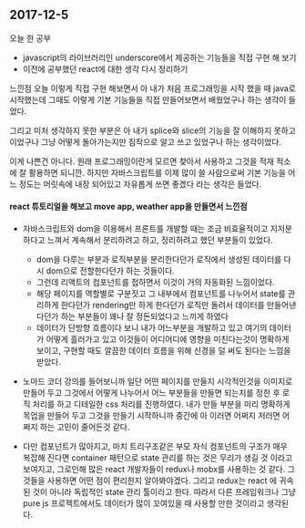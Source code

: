 ## 2017-12-5

오늘 한 공부
- javascript의 라이브러리인 underscore에서 제공하는 기능들을 직접 구현 해 보기
- 이전에 공부했던 react에 대한 생각 다시 정리하기

느낀점
오늘 이렇게 직접 구현 해보면서 아 내가 처음 프로그래밍을 시작 했을 때 java로 시작했는데 그때도 이렇게 기본 기능들을 직접 만들어보면서 배웠었구나 하는 생각이 들었다.

그리고 미처 생각하지 못한 부분은 아 내가 splice와 slice의 기능을 잘 이해하지 못하고 이었구나 그냥 어떻게 돌아가는지만 짐작으로 알고 쓰고 있었구나 하는 생각이었다.

이게 나쁜건 아니다. 원래 프로그래밍이란게 모르면 찾아서 사용하고 그것을 적재 적소에 잘 활용하면 되니깐. 하지만 자바스크립트를 이제 많이 쓸 사람으로써 기본 기능을 어느 정도는 머릿속에 내장 되어있고 자유롭게 쓰면 좋겠다 라는 생각은 들었다.

#### react 튜토리얼을 해보고 move app, weather app을 만들면서 느낀점
- 자바스크립트와 dom을 이용해서 프론트를 개발할 때는 조금 비효율적이고 지저분하다고 느껴서 계속해서 분리하려고 하고, 정리하려고 했던 부분들이 있었다.
	- dom을 다루는 부분과 로직부분을 분리한다던가 로직에서 생성된 데이터를 다시 dom으로 전할한다던가 하는 것들이다.
	- 그런데 리액트의 컴포넌트를 접하면서 이것이 거의 자동화된 느낌이었다.
	- 해당 페이지를 역할별로 구분짓고 그 내부에서 컴포넌트를 나누어서 state를 관리하게 한다던가 rendering만 하게 한다던가 로직만 돌려서 데이터를 만들어낸다던가 하는 부분들이 꽤나 잘 정돈되었다고 느끼게 하였다
	- 데이터가 단방향 흐름이다 보니 내가 어느부분을 개발하고 있고 여기의 데이터가 어떻게 흘러가고 있고 이것들이 어디어디에 영향을 미친다는것이 명확하게 보이고, 구현할 때도 깔끔한 데이터 흐름을 위해 신경을 덜 써도 된다는 느낌을 받았다.

- 노마드 코더 강의를 들어보니까 일단 어떤 페이지를 만들지 시각적인것을 이미지로 만들어 두고 그것에서 어떻게 나누어서 어느 부분들을 만들면 되는지를 정한 후 로직 처리를 하고 디테일한 css 처리를 진행하였다.  내가 만들 부분을 미리 명확하게 목업을 만들어 두고 그것을 만들기 시작하니까 중간에 아 이러면 어쩌지 저러면 어쩌지 하는 고민이 줄어든것 같다.

- 다만 컴포넌트가 많아지고, 마치 트리구조같은 부모 자식 컴포넌트의 구조가 매우 복잡해 진다면 container 패턴으로 state 관리를 하는 것은 무리가 생길 것 이라고 보여지고, 그로인해 많은 react 개발자들이 redux나 mobx를 사용하는 것 같다. 그것들을 사용하면 어떤 점이 편리한지 알아봐야겠다. 그리고 redux는 react 에 귀속된 것이 아니라 독립적인 state 관리 툴이라고 한다. 따라서 다른 프레임워크나 그냥 pure js 프로젝트에서도 데이터가 많이 꼬여있을 때 사용할 만한 것이라고 생각된다.


